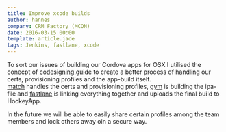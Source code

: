 ```yaml
---
title: Improve xcode builds
author: hannes
company: CRM Factory (MCON)
date: 2016-03-15 00:00
template: article.jade
tags: Jenkins, fastlane, xcode
---
```


To sort our issues of building our Cordova apps for OSX I utilised the conecpt of [codesigning.guide][1] to create a better process of handling our certs, provisioning profiles and the app-build itself.  
[match][2] handles the certs and provisioning profiles, [gym][3] is building the ipa-file and [fastlane][4] is linking everything together and uploads the final build to HockeyApp.  

In the future we will be able to easily share certain profiles among the team members and lock others away oin a secure way.


[1]: https://codesigning.guide
[2]: https://github.com/fastlane/fastlane/tree/master/match
[3]: https://github.com/fastlane/fastlane/tree/master/gym
[4]: https://fastlane.tools
